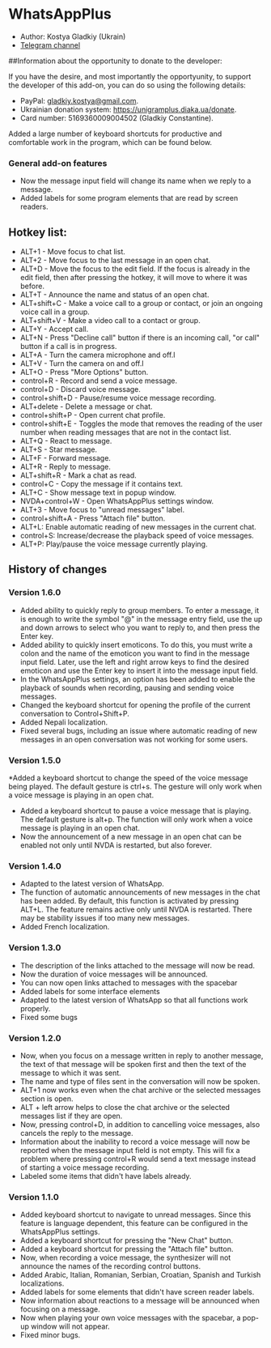 # WhatsAppPlus

* Author: Kostya Gladkiy (Ukrain)
* [Telegram channel](https://t.me/unigramPlus)

##Information about the opportunity to donate to the developer:

If you have the desire, and most importantly the opportyunity, to support the developer of this add-on, you can do so using the following details:

* PayPal: gladkiy.kostya@gmail.com.
* Ukrainian donation system: https://unigramplus.diaka.ua/donate.
* Card number: 5169360009004502 (Gladkiy Constantine).

Added a large number of keyboard shortcuts for productive and comfortable work in the program, which can be found below.

### General add-on features

* Now the message input field will change its name when we reply to a message.
* Added labels for some program elements that are read by screen readers.

## Hotkey list:

* ALT+1 - Move focus to chat list.
* ALT+2 - Move focus to the last message in an open chat.
* ALT+D - Move the focus to the edit field. If the focus is already in the edit field, then after pressing the hotkey, it will move to where it was before.
* ALT+T - Announce the name and status of an open chat.
* ALT+shift+C - Make a voice call to a group or contact, or join an ongoing voice call in a group.
* ALT+shift+V - Make a video call to a contact or group.
* ALT+Y - Accept call.
* ALT+N - Press "Decline call" button  if there is an incoming call, "or call" button if a call is in progress.
* ALT+A - Turn the camera microphone and off.l
* ALT+V - Turn the camera on and off.l
* ALT+O - Press "More Options" button.
* control+R - Record and send a voice message.
* control+D - Discard voice message.
* control+shift+D - Pause/resume voice message recording.
* ALT+delete - Delete a message or chat.
* control+shift+P - Open current chat profile.
* control+shift+E - Toggles the mode that removes the reading of the user number when reading messages that are not in the contact list.
* ALT+Q - React to message.
* ALT+S - Star message.
* ALT+F - Forward message.
* ALT+R - Reply to message.
* ALT+shift+R - Mark a chat as read.
* control+C - Copy the message if it contains text.
* ALT+C - Show message text in popup window.
* NVDA+control+W - Open WhatsAppPlus settings window.
* ALT+3 - Move focus to "unread messages" label.
* control+shift+A - Press "Attach file" button.
* ALT+L: Enable automatic reading of new messages in the current chat.
* control+S: Increase/decrease the playback speed of voice messages.
* ALT+P: Play/pause the voice message currently playing.

## History of changes

### Version 1.6.0

* Added ability to quickly reply to group members. To enter a message, it is enough to write the symbol "@" in the message entry field, use the up and down arrows to select who you want to reply to, and then press the Enter key.
* Added ability to quickly insert emoticons. To do this, you must write a colon and the name of the emoticon you want to find in the message input field. Later, use the left and right arrow keys to find the desired emoticon and use the Enter key to insert it into the message input field.
* In the WhatsAppPlus settings, an option has been added to enable the playback of sounds when recording, pausing and sending voice messages.
* Changed the keyboard shortcut for opening the profile of the current conversation to Control+Shift+P.
* Added Nepali localization.
* Fixed several bugs, including an issue where automatic reading of new messages in an open conversation was not working for some users.

### Version 1.5.0

*Added a keyboard shortcut to change the speed of the voice message being played. The default gesture is ctrl+s. The gesture will only work when a voice message is playing in an open chat.
* Added a keyboard shortcut to pause a voice message that is playing. The default gesture is alt+p. The function will only work when a voice message is playing in an open chat.
* Now the announcement of a new message in an open chat can be enabled not only until NVDA is restarted, but also forever.

### Version 1.4.0

* Adapted to the latest version of WhatsApp.
* The function of automatic announcements of new messages in the chat has been added. By default, this function is activated by pressing ALT+L. The feature remains active only until NVDA is restarted. There may be stability issues if too many new messages.
* Added French localization.

### Version 1.3.0

* The description of the links attached to the message will now be read.
* Now the duration of voice messages will be announced.
* You can now open links attached to messages with the spacebar
* Added labels for some interface elements
* Adapted to the latest version of WhatsApp so that all functions work properly.
* Fixed some bugs

### Version 1.2.0

* Now, when you focus on a message written in reply to another message, the text of that message will be spoken first and then the text of the message to which it was sent.
* The name and type of files sent in the conversation will now be spoken.
* ALT+1 now works even when the chat archive or the selected messages section is open.
* ALT + left arrow helps to close the chat archive or the selected messages list if they are open.
* Now, pressing control+D, in addition to cancelling voice messages, also cancels the reply to the message.
* Information about the inability to record a voice message will now be reported when the message input field is not empty. This will fix a problem where pressing control+R would send a text message instead of starting a voice message recording.
* Labeled some items that didn't have labels already.

### Version 1.1.0

* Added keyboard shortcut to navigate to unread messages. Since this feature is language dependent, this feature can be configured in the WhatsAppPlus settings.
* Added a keyboard shortcut for pressing the "New Chat" button.
* Added a keyboard shortcut for pressing the "Attach file" button.
* Now, when recording a voice message, the synthesizer will not announce the names of the recording control buttons.
* Added Arabic, Italian, Romanian, Serbian, Croatian, Spanish and Turkish localizations.
* Added labels for some elements that didn't have screen reader labels.
* Now information about reactions to a message will be announced when focusing on a message.
* Now when playing your own voice messages with the spacebar, a pop-up window will not appear.
* Fixed minor bugs.
